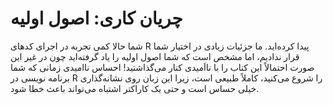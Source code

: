 # چریان کاری: اصول اولیه

شما حالا کمی تجربه در اجرای کدهای R پیدا کرده‌اید. ما جزئیات زیادی در اختیار شما قرار ندادیم، اما مشخص است که شما اصول اولیه را یاد گرفته‌اید چون در غیر این صورت احتمالاً این کتاب را با نااَمیدی کنار می‌گذاشتید!
احساس ناامیدی زمانی که شما برنامه نویسی در R را شروع می‌کنید، کاملاً طبیعی است، زیرا این زبان روی نشانه‌گذاری خیلی حساس است و حتی یک کاراکتر اشتباه می‌تواند باعث خطا شود.
